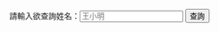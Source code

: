 請輸入欲查詢姓名：<input placeholder="王小明" id="name" />
<input type="button" name="inq" value="查詢" onclick="showHint(name.value);"></br>
